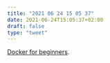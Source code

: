 ```yaml
---
title: "2021 06 24 15 05 37"
date: 2021-06-24T15:05:37+02:00
draft: false
type: "tweet"
---
```

[Docker for beginners](https://docker-curriculum.com/).
